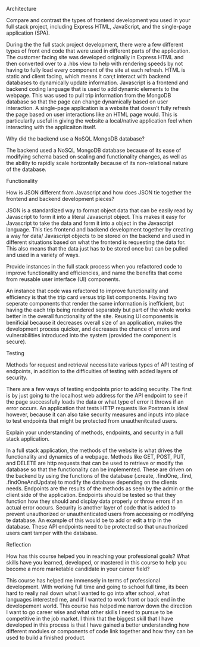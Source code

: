 Architecture

Compare and contrast the types of frontend development you used in your full stack project, including Express HTML, JavaScript, and the single-page application (SPA).

During the the full stack project development, there were a few different types of front end code that were used in different parts of the application. The customer facing site was developed originally in Express HTML and then converted over to a .hbs view to help with rendering speeds by not having to fully load every component of the site at each refresh. HTML is static and client facing, which means it can;t interact with backend databases to dynamically update information. Javascript is a frontend and backend coding language that is used to add dynamic elements to the webpage. This was used to pull trip information from the MongoDB database so that the page can change dynamically based on user interaction. A single-page application is a website that doesn't fully refresh the page based on user interactions like an HTML page would. This is particularlly useful in giving the website a local/native application feel when interacting with the applicaiton itself.

Why did the backend use a NoSQL MongoDB database?

The backend used a NoSQL MongoDB database because of its ease of modifying schema based on scaling and functionality changes, as well as the ability to rapidly scale horizontally because of its non-relational nature of the database.

Functionality

How is JSON different from Javascript and how does JSON tie together the frontend and backend development pieces?

JSON is a standardized way to format object data that can be easily read by Javascript to form it into a literal Javascript object. This makes it easy for Javascript to take the data and form it into a object in the Javascript language. This ties frontend and backend development together by creating a way for data/ Javascript objects to be stored on the backend and used in different situations based on what the frontend is requesting the data for. This also means that the data just has to be stored once but can be pulled and used in a variety of ways.

Provide instances in the full stack process when you refactored code to improve functionality and efficiencies, and name the benefits that come from reusable user interface (UI) components.

An instance that code was refactored to improve functionality and efficiency is that the trip card versus trip list components. Having two seperate components that render the same information is inefficient, but having the each trip being rendered separately but part of the whole works better in the overall functionality of the site. Reusing UI components is benificial because it decreases overall size of an application, makes the development process quicker, and decreases the chance of errors and vulnerabilities introduced into the system (provided the component is secure).

Testing

Methods for request and retrieval necessitate various types of API testing of endpoints, in addition to the difficulties of testing with added layers of security.

There are a few ways of testing endpoints prior to adding security. The first is by just going to the localhost web address for the API endpoint to see if the page successfully loads the data or what type of error it throws if an error occurs. An application that tests HTTP requests like Postman is ideal however, because it can also take security measures and inputs into place to test endpoints that might be protected from unauthenitcated users.

Explain your understanding of methods, endpoints, and security in a full stack application.

In a full stack application, the methods of the website is what drives the functionality and dynamics of a webpage. Methods like GET, POST, PUT, and DELETE are http requests that can be used to retrieve or modify the database so that the functionality can be implemented. These are driven on the backend by using the functions of the database (.create, .findOne, .find, .findOneAndUpdate) to modify the database depending on the clients needs. Endpoints are the results of the methods as seen by the admin or the client side of the application. Endpoints should be tested so that they function how they should and display data properly or throw errors if an actual error occurs. Security is another layer of code that is added to prevent unauthorized or unauthenticated users from accessing or modifying te database. An example of this would be to add or edit a trip in the database. These API endpoints need to be protected so that unauthorized users cant tamper with the database.

Reflection

How has this course helped you in reaching your professional goals? What skills have you learned, developed, or mastered in this course to help you become a more marketable candidate in your career field?

This course has helped me immensely in terms of professional development. With working full time and going to school full time, its been hard to really nail down what I wanted to go into after school, what languages interested me, and if I wanted to work front or back end in the developement world. This course has helped me narrow down the direction I want to go career wise and what other skills I need to pursue to be competitive in the job market. I think that the biggest skill that I have developed in this process is that I have gained a better understanding how different modules or components of code link together and how they can be used to build a finished product.
